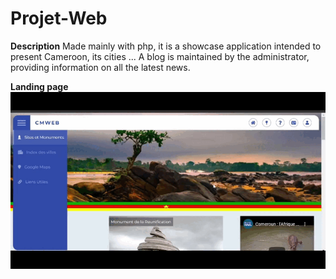 # Projet-Web
 
**Description**
 Made mainly with php, it is a showcase application intended to present Cameroon, its cities ...
 A blog is maintained by the administrator, providing information on all the latest news.

**Landing page**
 ![Landing Page](https://github.com/AbdoulBaguiM/Projet-Web/blob/main/IMG/landingPage.gif)
